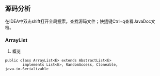 ## 源码分析
在IDEA中双击shift打开全局搜索，查找源码文件；快捷键Ctrl+q查看JavaDoc文档。
### ArrayList
1. 概览      
```
public class ArrayList<E> extends AbstractList<E>
        implements List<E>, RandomAccess, Cloneable, java.io.Serializable
```
